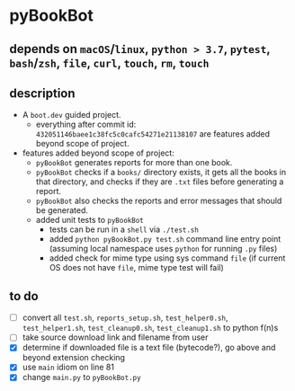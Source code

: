 # pyBookBot

## depends on `macOS`/`linux`, `python > 3.7`, `pytest`, `bash`/`zsh`, `file`, `curl`, `touch`, `rm`, `touch`

## description

* A `boot.dev` guided project.
  * everything after commit id: `432051146baee1c38fc5c0cafc54271e21138107` are features added beyond scope of project.
* features added beyond scope of project:
  * `pyBookBot` generates reports for more than one book.
  * `pyBookBot` checks if a `books/` directory exists, it gets all the books in that directory, and checks if they are `.txt` files before generating a report.
  * `pyBookBot` also checks the reports and error messages that should be generated.
  * added unit tests to `pyBookBot`
    * tests can be run in a `shell` via `./test.sh`
    * added `python pyBookBot.py test.sh` command line entry point (assuming local namespace uses `python` for running `.py` files)
    * added check for mime type using sys command `file` (if current OS does not have `file`, mime type test will fail)

## to do

* [ ] convert all `test.sh`, `reports_setup.sh`, `test_helper0.sh`, `test_helper1.sh`, `test_cleanup0.sh`, `test_cleanup1.sh` to python f(n)s
* [ ] take source download link and filename from user
* [X] determine if downloaded file is a text file (bytecode?), go above and beyond extension checking
* [X] use `main` idiom on line 81
* [X] change `main.py` to `pyBookBot.py`
